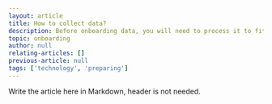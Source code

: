 ```yaml
---
layout: article
title: How to collect data?
description: Before onboarding data, you will need to process it to fit into Weaviate. In this article, you will learn best practices to achieve this.
topic: onboarding
author: null
relating-articles: []
previous-article: null
tags: ['technology', 'preparing']
---
```


Write the article here in Markdown, header is not needed.